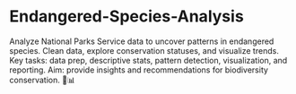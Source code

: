 # Endangered-Species-Analysis
Analyze National Parks Service data to uncover patterns in endangered species. Clean data, explore conservation statuses, and visualize trends. Key tasks: data prep, descriptive stats, pattern detection, visualization, and reporting. Aim: provide insights and recommendations for biodiversity conservation. 🌿📊
